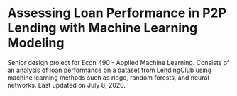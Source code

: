 # Assessing Loan Performance in P2P Lending with Machine Learning Modeling
Senior design project for Econ 490 - Applied Machine Learning. Consists of an analysis of loan performance on a dataset from LendingClub using machine learning methods such as ridge, random forests, and neural networks. Last updated on July 8, 2020.
